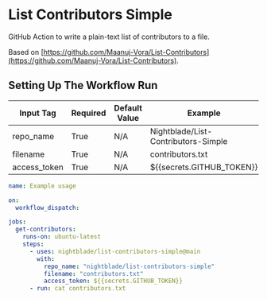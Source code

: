 # List Contributors Simple

GitHub Action to write a plain-text list of contributors to a file.

Based on [https://github.com/Maanuj-Vora/List-Contributors](https://github.com/Maanuj-Vora/List-Contributors).

## Setting Up The Workflow Run

| Input Tag    | Required | Default Value | Example                             |
| ------------ | -------- | ------------- | ----------------------------------- |
| repo_name    | True     | N/A           | Nightblade/List-Contributors-Simple |
| filename     | True     | N/A           | contributors.txt                    |
| access_token | True     | N/A           | ${{secrets.GITHUB_TOKEN}}           |

```yaml
name: Example usage

on:
  workflow_dispatch:

jobs:
  get-contributors:
    runs-on: ubuntu-latest
    steps:
      - uses: nightblade/list-contributors-simple@main
        with:
          repo_name: "nightblade/list-contributors-simple"
          filename: "contributors.txt"
          access_token: ${{secrets.GITHUB_TOKEN}}
      - run: cat contributors.txt
```
